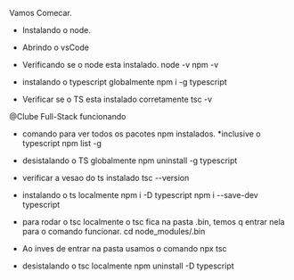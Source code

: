 Vamos Comecar.

- Instalando o node.
- Abrindo o vsCode
- Verificando se o node esta instalado.
node -v
npm -v

- instalando o typescript globalmente
npm i -g typescript

- Verificar se o TS esta instalado corretamente
tsc -v 



@Clube Full-Stack funcionando
- comando para ver todos os pacotes npm instalados. *inclusive o typescript
npm list -g   

- desistalando o TS globalmente
npm uninstall -g typescript

- verificar a vesao do ts instalado
tsc --version   

- instalando o ts localmente
npm i -D typescript
npm i --save-dev typescript

- para rodar o tsc localmente
o tsc fica na pasta .bin, temos q entrar nela para o comando funcionar.
cd node_modules/.bin

- Ao inves de entrar na pasta usamos o comando 
npx tsc

- desistalando o tsc localmente
npm uninstall -D typescript
